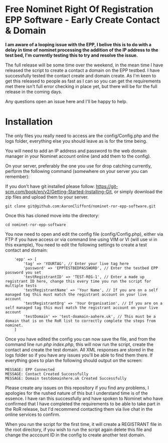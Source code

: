 # Free Nominet Right Of Registration EPP Software - Early Create Contact & Domain

**I am aware of a looping issue with the EPP, I belive this is to do with a delay in time of nominet processing the addition of the IP address to the test bed, I'm currently testing this to try and resolve the issue.**

The full release will be some time over the weekend, in the mean time I have released the script to create a contact a domain on the EPP testbed.
I have successfully tested the contact create and domain create. As I'm keen to get this released to people as fast as I can so you can get the requirements met
there isn't full error checking in place yet, but there will be for the full release in the coming days.

Any questions open an issue here and I'll be happy to help.

# Installation 

The only files you really need to access are the config/Config.php and the logs folder, everything else you should leave as is for the time being.

You will need to add an IP address and password to the web domain manager in your Nominet account online (and add them to the config).

On your server, preferably the one you use for drop catching currently, perform the following command (somewhere on your server you can remember):

If you don't have git installed please follow: https://git-scm.com/book/en/v2/Getting-Started-Installing-Git, or simply download the zip files 
and upload them to your server.

```
git clone git@github.com:AaronClifford/nominet-ror-epp-software.git
```

Once this has cloned move into the directory:

```
cd nominet-ror-epp-software
```

You now need to open and edit the config file (config/Config.php), either via FTP if you have access or via command line using VIM or VI (will use vi in this example),
You need to edit the following settings to create a test contact and domain:

```
    'epp' => [
        'tag' => 'YOURTAG', // Enter your live tag here
        'password' => 'EPPTESTBEDPASSWORD', // Enter the testbed EPP password you set
        'testRegistrantID' => 'TEST-REG-1', // Enter a made up registrant ID here, change this every time you run the script for multiple tests
        'testRegistrantName' => 'Your Name', // If you are on a self managed tag this must match the registrant account on your live account
        'testRegistrantOrg' => 'Your Organisation', // If you are on a self managed tag this must match the registrant account on your live account
        'testDomain' => 'test-doamain-aahere.uk', // This must be a domain that is on the RoR list to correctly complete the steps from nominet.
    ]
```

Once you have edited the config you can now save the file, and from the command line run *php index.php*, this will now run the script, create the
contact and create the test domain. All XML responses are stored in the logs folder so if you have any issues you'll be able to find them there. If
everything goes to plan the following should output on the screen:

```
MESSAGE: EPP Connected
MESSAGE: Contact Created Successfully
MESSAGE: Domain testdomainhere.uk Created Successfully
```

Please create any issues on this repository if you find any problems, I apologies for the rushed nature of this but I understand time is of the 
essence. I have ran this successfully and have spoken to Nominet who have confirmed that I have completed the requirements to be able to take part in
the RoR release, but I'd recommend contacting them via live chat in the online services to confirm. 

When you run the script for the first time, it will create a REGISTRANT file in the root directory, if you wish to run the script again delete this 
file and change the acccount ID in the config to create another test domain.
